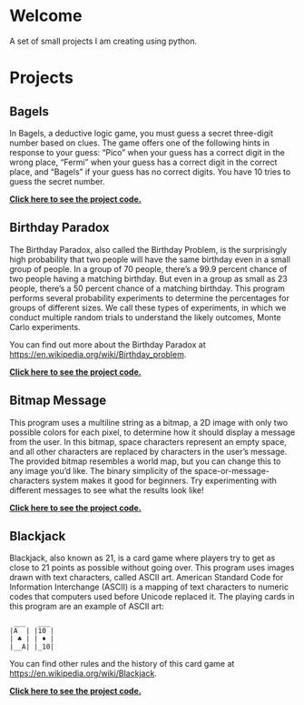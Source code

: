 # Welcome
A set of small projects I am creating using python.

# Projects
## Bagels
In Bagels, a deductive logic game, you must guess a secret three-digit number based on clues. The game offers one of the following hints in response to your guess: “Pico” when your guess has a correct digit in the wrong place, “Fermi” when your guess has a correct digit in the correct place, and “Bagels” if your guess has no correct digits. You have 10 tries to guess the secret number.

[**Click here to see the project code.**](bagels/bagels.py)

## Birthday Paradox
The Birthday Paradox, also called the Birthday Problem, is the surprisingly high probability that two people will have the same birthday even in a small group of people. In a group of 70 people, there’s a 99.9 percent chance of two people having a matching birthday. But even in a group as small as 23 people, there’s a 50 percent chance of a matching birthday. This program performs several probability experiments to determine the percentages for groups of different sizes. We call these types of experiments, in which we conduct multiple random trials to understand the likely outcomes, Monte Carlo experiments.

You can find out more about the Birthday Paradox at https://en.wikipedia.org/wiki/Birthday_problem.

[**Click here to see the project code.**](BirthdayParadox/birthdayparadox.py)

## Bitmap Message
This program uses a multiline string as a bitmap, a 2D image with only two possible colors for each pixel, to determine how it should display a message from the user. In this bitmap, space characters represent an empty space, and all other characters are replaced by characters in the user’s message. The provided bitmap resembles a world map, but you can change this to any image you’d like. The binary simplicity of the space-or-message-characters system makes it good for beginners. Try experimenting with different messages to see what the results look like!

[**Click here to see the project code.**](BitMapWorld/bitmapworld.py)

## Blackjack
Blackjack, also known as 21, is a card game where players try to get as close to 21 points as possible without going over. This program uses images drawn with text characters, called ASCII art. American Standard Code for Information Interchange (ASCII) is a mapping of text characters to numeric codes that computers used before Unicode replaced it. The playing cards in this program are an example of ASCII art:
```
 ___   ___
|A  | |10 |
| ♣ | | ♦ |
|__A| |_10|
```
You can find other rules and the history of this card game at https://en.wikipedia.org/wiki/Blackjack.

[**Click here to see the project code.**](Blackjack/blackjack.py)
